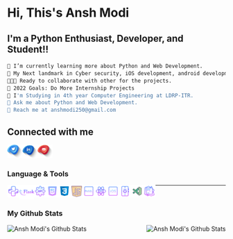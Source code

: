 # Hi, This's  Ansh Modi 

## I'm a Python Enthusiast, Developer, and Student!!

```bash
🧠 I’m currently learning more about Python and Web Development.
🎯 My Next landmark in Cyber security, iOS development, android development.
🧑‍🤝‍🧑 Ready to collaborate with other for the projects.
🥅 2022 Goals: Do More Internship Projects
📖 I'm Studying in 4th year Computer Engineering at LDRP-ITR.
💬 Ask me about Python and Web Development.
📧 Reach me at anshmodi250@gmail.com
```

## Connected with me
[<img align="left" alt="ansh3027" src="twiit.png" width="35px">][twitter]
[<img align="left" alt="ansh3027" src="linkden.png" width="35px">][linkedin]
[<img align="left" alt="ansh3027" src="email.png" width="35px">][email]

<br />
<br />

### Language & Tools
<img align="left" alt="ansh3027" src="python.png" width="28px">
<img align="left" alt="ansh3027" src="flask.png" width="34px">
<img align="left" alt="ansh3027" src="rest.png" width="28px">
<img align="left" alt="ansh3027" src="html.png" width="28px">
<img align="left" alt="ansh3027" src="css.png" width="28px">
<img align="left" alt="ansh3027" src="js.png" width="28px">
<img align="left" alt="ansh3027" src="sql.png" width="28px">
<img align="left" alt="ansh3027" src="react.png" width="28px">
<img align="left" alt="ansh3027" src="ios.png" width="28px">
<img align="left" alt="ansh3027" src="android.png" width="28px">
<img align="left" alt="ansh3027" src="vs.png" width="28px">
<img align="left" alt="ansh3027" src="pycharm.png" width="28px">

---
<br />

### My Github Stats

<img align="left" alt="Ansh Modi's Github Stats" src="https://github-readme-stats.vercel.app/api?username=anshmodi27&show_icons=true&theme=dark">
<img align="right" alt="Ansh Modi's Github Stats" src="https://github-readme-stats.vercel.app/api/top-langs/?username=anshmodi27&langs_count=8&theme=dark">


[twitter]:https://www.twitter.com/ansh3027
[linkedin]:https://www.linkedin.com/in/ansh-modi
[email]:mailto:anshmodi250@gmail.com
